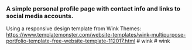 ### A simple personal profile page with contact info and links to social media accounts.
Using a responsive design template from Wink Themes: https://www.templatemonster.com/website-templates/wink-multipurpose-portfolio-template-free-website-template-112017.html
#   w i n k  
 #   w i n k  
 